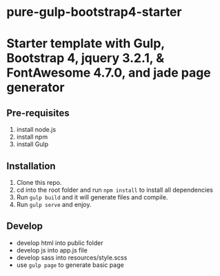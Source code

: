 # pure-gulp-bootstrap4-starter
# Starter template with Gulp, Bootstrap 4, jquery 3.2.1, & FontAwesome 4.7.0, and jade page generator

## Pre-requisites
1. install node.js
2. install npm
3. install Gulp

## Installation

1. Clone this repo.
2. cd into the root folder and run `npm install` to install all dependencies
3. Run `gulp build` and it will generate files and compile.
4. Run `gulp serve` and enjoy.

## Develop

- develop html into public folder
- develop js into app.js file
- develop sass into resources/style.scss
- use `gulp page` to generate basic page 